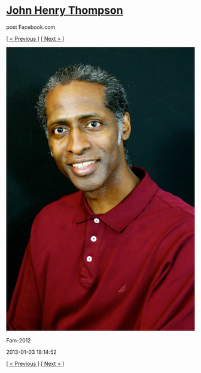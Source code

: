 # [John Henry Thompson](../README.md)
post Facebook.com

[[ < Previous ]](2013-01-03-4.md) [[ Next > ]](2013-01-03-6.md)

[![](../media/2013-01-03/Fam-2016.jpg)](../README.md)

Fam-2012

2013-01-03 18:14:52

[[ < Previous ]](2013-01-03-4.md) [[ Next > ]](2013-01-03-6.md)